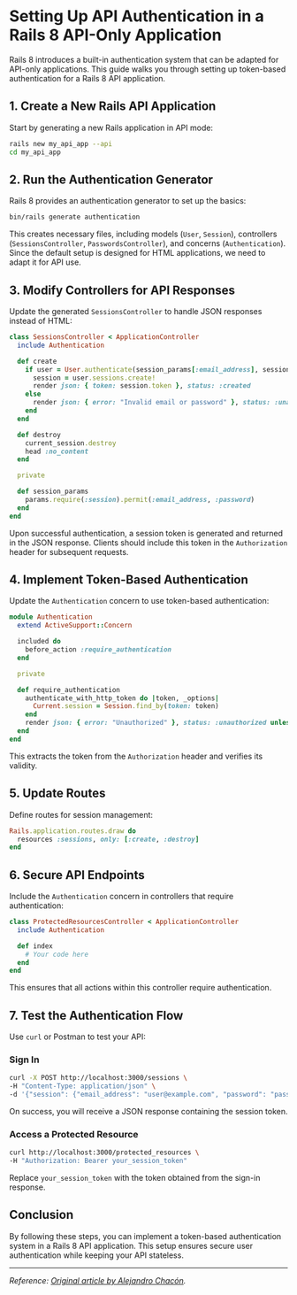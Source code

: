 # Setting Up API Authentication in a Rails 8 API-Only Application

Rails 8 introduces a built-in authentication system that can be adapted for API-only applications. This guide walks you through setting up token-based authentication for a Rails 8 API application.

## 1. Create a New Rails API Application

Start by generating a new Rails application in API mode:

```bash
rails new my_api_app --api
cd my_api_app
```

## 2. Run the Authentication Generator

Rails 8 provides an authentication generator to set up the basics:

```bash
bin/rails generate authentication
```

This creates necessary files, including models (`User`, `Session`), controllers (`SessionsController`, `PasswordsController`), and concerns (`Authentication`). Since the default setup is designed for HTML applications, we need to adapt it for API use.

## 3. Modify Controllers for API Responses

Update the generated `SessionsController` to handle JSON responses instead of HTML:

```ruby
class SessionsController < ApplicationController
  include Authentication

  def create
    if user = User.authenticate(session_params[:email_address], session_params[:password])
      session = user.sessions.create!
      render json: { token: session.token }, status: :created
    else
      render json: { error: "Invalid email or password" }, status: :unauthorized
    end
  end

  def destroy
    current_session.destroy
    head :no_content
  end

  private

  def session_params
    params.require(:session).permit(:email_address, :password)
  end
end
```

Upon successful authentication, a session token is generated and returned in the JSON response. Clients should include this token in the `Authorization` header for subsequent requests.

## 4. Implement Token-Based Authentication

Update the `Authentication` concern to use token-based authentication:

```ruby
module Authentication
  extend ActiveSupport::Concern

  included do
    before_action :require_authentication
  end

  private

  def require_authentication
    authenticate_with_http_token do |token, _options|
      Current.session = Session.find_by(token: token)
    end
    render json: { error: "Unauthorized" }, status: :unauthorized unless Current.session
  end
end
```

This extracts the token from the `Authorization` header and verifies its validity.

## 5. Update Routes

Define routes for session management:

```ruby
Rails.application.routes.draw do
  resources :sessions, only: [:create, :destroy]
end
```

## 6. Secure API Endpoints

Include the `Authentication` concern in controllers that require authentication:

```ruby
class ProtectedResourcesController < ApplicationController
  include Authentication

  def index
    # Your code here
  end
end
```

This ensures that all actions within this controller require authentication.

## 7. Test the Authentication Flow

Use `curl` or Postman to test your API:

### Sign In

```bash
curl -X POST http://localhost:3000/sessions \
-H "Content-Type: application/json" \
-d '{"session": {"email_address": "user@example.com", "password": "password"}}'
```

On success, you will receive a JSON response containing the session token.

### Access a Protected Resource

```bash
curl http://localhost:3000/protected_resources \
-H "Authorization: Bearer your_session_token"
```

Replace `your_session_token` with the token obtained from the sign-in response.

## Conclusion

By following these steps, you can implement a token-based authentication system in a Rails 8 API application. This setup ensures secure user authentication while keeping your API stateless.

---

_Reference: [Original article by Alejandro Chacón](https://a-chacon.com/en/on%20rails/2024/10/16/poc-using-rails-8-auth-system-in-api-only.html)._
